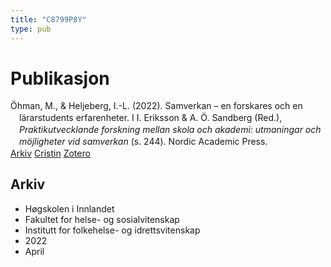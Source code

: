 ```yaml
---
title: "C8799P8Y"
type: pub
---
```

<h1>Publikasjon</h1>
<article id="csl-bib-container-C8799P8Y" class="csl-bib-container">
  <div class="csl-bib-body" style="line-height: 1.35; padding-left: 1em; text-indent:-1em;">
  <div class="csl-entry">&#xD6;hman, M., &amp; Heljeberg, I.-L. (2022). Samverkan &#x2013; en forskares och en la&#x308;rarstudents erfarenheter. I I. Eriksson &amp; A. &#xD6;. Sandberg (Red.), <i>Praktikutvecklande forskning mellan skola och akademi: utmaningar och m&#xF6;jligheter vid samverkan</i> (s. 244). Nordic Academic Press.</div>
</div>
  <div class="csl-bib-buttons">
    <a href="#taxonomy-article-C8799P8Y" class="csl-bib-button">Arkiv</a>
    <a href="https://app.cristin.no/results/show.jsf?id=2015016" alt="Cristin URL" class="csl-bib-button">Cristin</a>
    <a href="http://zotero.org/groups/5402882/items/C8799P8Y" alt="Zotero URL" class="csl-bib-button">Zotero</a>
  </div>
  <div id="csl-bib-meta-container-C8799P8Y"></div>
</article>
<div id="csl-bib-meta-C8799P8Y" class="csl-bib-meta">
  <article id="taxonomy-article-C8799P8Y" class="taxonomy-article">
    <h1>Arkiv</h1>
    <ul>
      <li>Høgskolen i Innlandet</li>
      <li>Fakultet for helse- og sosialvitenskap</li>
      <li>Institutt for folkehelse- og idrettsvitenskap</li>
      <li>2022</li>
      <li>April</li>
    </ul>
  </article>
</div>
